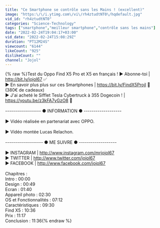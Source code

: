 ```yaml
---
title: "Ce Smartphone se contrôle sans les Mains ! (excellent)"
image: "https:\/\/i.ytimg.com\/vi\/rh4ztudtNT0\/hqdefault.jpg"
vid_id: "rh4ztudtNT0"
categories: "Science-Technology"
tags: ["smartphone","meilleur smartphone","contrôle sans les mains"]
date: "2022-02-24T19:04:17+03:00"
vid_date: "2022-02-24T15:08:29Z"
duration: "PT12M24S"
viewcount: "6144"
likeCount: "925"
dislikeCount: ""
channel: "Jojol"
---
```

{% raw %}Test du Oppo Find X5 Pro et X5 en français ! ► Abonne-toi | <a rel="nofollow" target="blank" href="http://bit.ly/jojol67">http://bit.ly/jojol67</a> ✅ <br />► En savoir plus plus sur ces Smartphones  | <a rel="nofollow" target="blank" href="https://bit.ly/FindX5Projl">https://bit.ly/FindX5Projl</a> 🔵 (380€ de cadeaux)<br />► J'ai acheté le Sifflet Tesla Cybertruck à 355 Dogecoin ! | <a rel="nofollow" target="blank" href="https://youtu.be/z3kFA7yGzO8">https://youtu.be/z3kFA7yGzO8</a> 🔴<br /><br />------------------ ● INFORMATION ● ------------------- <br /><br />► Vidéo réalisée en partenariat avec OPPO.<br /><br />► Vidéo montée Lucas Relachon.<br /><br />------------------- ● ME SUIVRE ● ------------------- <br /><br />► INSTAGRAM | <a rel="nofollow" target="blank" href="http://www.instagram.com/mrjojol67">http://www.instagram.com/mrjojol67</a> <br />► TWITTER | <a rel="nofollow" target="blank" href="http://www.twitter.com/jojol67">http://www.twitter.com/jojol67</a> <br />► FACEBOOK | <a rel="nofollow" target="blank" href="http://www.facebook.com/jojol67">http://www.facebook.com/jojol67</a><br /><br />Chapitres :<br />Intro : 00:00<br />Design : 00:49<br />Ecran : 01:40<br />Appareil photo : 02:30<br />OS et Fonctionnalités : 07:12<br />Caractéristiques : 09:30<br />Find X5 : 10:36<br />Prix : 11:17<br />Conclusion : 11:36{% endraw %}
